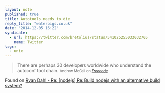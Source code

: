 ```yaml
---
layout: note
published: true
title: Autotools needs to die
reply_title: "waterpigs.co.uk"
date: "2014-12-05 16:22"
syndicate:
  - url: https://twitter.com/bretolius/status/541025255033032705
    name: Twitter
tags:
  - unix
---
```


> There are perhaps 30 developers worldwide who understand the autoconf tool chain.
> <small>Andrew McCall on <a href="http://freecode.com/articles/stop-the-autoconf-insanity-why-we-need-a-new-build-system"><cite title="Freecode">Freecode</cite></a></small>

Found on [Ryan Dahl - Re: [nodejs] Re: Build nodejs with an alternative build system?](https://groups.google.com/forum/#!activity/nodejs/2JvBi5ikhDgJ/nodejs/Nq0AjcoEtlg/OuMlVARTZo4J)

